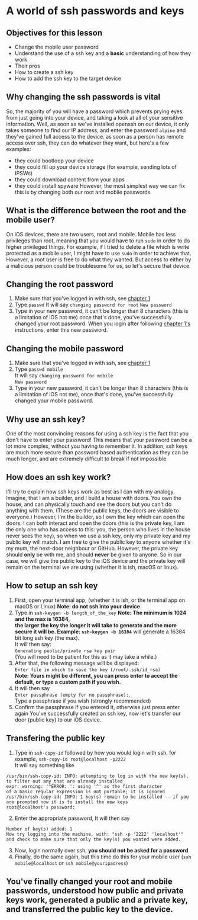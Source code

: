 # A world of ssh passwords and keys 


## Objectives for this lesson
* Change the mobile user password
* Understand the use of a ssh key  and a **basic** understanding of how they work
* Their pros
* How to create a ssh key
* How to add the ssh key to the target device

## Why changing the ssh passwords is vital
So, the majority of you will have a password which prevents prying eyes from just going into your device, and taking a look at all of your sensitive information. Well, as soon as we've installed openssh on our device, it only takes someone to find our IP address, and enter the password `alpine` and they've gained full access to the device.
as soon as a person has remote access over ssh, they can do whatever they want, but here's a few examples:
* they could bootloop your device
* they could fill up your device storage (for example, sending lots of IPSWs)
* they could download content from your apps
* they could install spyware
However, the most simplest way we can fix this is by changing both our root and mobile passwords.

## What is the difference between the root and the mobile user?
On iOS devices, there are two users, root and mobile. Mobile has less privileges than root, meaning that you would have to run `sudo` in order to do higher privileged things. For example, if I tried to delete a file which is write protected as a mobile user, I might have to use `sudo` in order to achieve that. However, a root user is free to do what they wanted. But access to either by   a malicious person could be troublesome for us, so let's secure that device.

## Changing the root password
1. Make sure that you've logged in with ssh, see [chapter 1](https://github.com/demhademha/tweak-development-guide/blob/master/chapter-1.md)
2. Type `passwd`
It will say `changing password for root`
`New password`
3. Type in your new password, it can't be longer than 8 characters (this is a limitation of iOS not me)
once that's done, you've successfully changed your root password. When you login after following [chapter 1's](https://github.com/demhademha/tweak-development-guide/blob/master/chapter-1.md) instructions, enter this new password.

## Changing the mobile password
1. Make sure that you've logged in with ssh, see [chapter 1](https://github.com/demhademha/tweak-development-guide/blob/master/chapter-1.md)
2. Type `passwd mobile`\
It will say `changing password for mobile`\
`New password`
3. Type in your new password, it can't be longer than 8 characters (this is a limitation of iOS not me), once that's done, you've successfully changed your mobile password.

## Why use an ssh key?
One of the most convincing reasons for using a ssh key is the fact that you don't have to enter your password! This means that your password can be a lot more complex, without you having to remember it. In addition, ssh keys are much more secure than password based authentication as they can be much longer, and are extremely difficult to break if not impossible.

## How does an ssh key work?
I'll try to explain how ssh keys work as best as I can with my analogy.\
Imagine, that I am a builder, and I build a house with doors. You own the house, and can physically touch and see the doors but you can't do anything with them. (These are the public keys, the doors are visible to everyone.) However, I'm the builder, so I own the key which can open the doors. I can both interact and open the doors (this is the private key, I am the only one who has access to this: you, the person who lives in the house never sees the key), so when we use a ssh key, only my private key and my public key will match. I am free to give the public key to anyone whether it's  my mum, the next-door neighbour or GitHub. However, the private key should **only** be with me, and should **never** be given to anyone. So in our case, we will give the public key to the iOS device and the private key will remain on the terminal we are using (whether it is ish, macOS or linux).  

## How to setup an ssh key
1. First, open your terminal app, (whether it is ish, or the terminal app on macOS or Linux)
**Note: do not ssh into your device**
2. Type in `ssh-keygen -b length_of_the_key` **Note: The minimum is 1024 and the max is 16384,\
the larger the key the longer it will take to generate and the more secure it will be. Example: `ssh-keygen -b 16384`** will generate a 16384 bit long ssh key (the max).\
It will then say: \
`Generating public/private rsa key pair` \
(You will need to be patient for this as it may take a while.)
3. After that, the following message will be displayed: \
`Enter file in which to save the key (/root/.ssh/id_rsa)` \
**Note: Yours might be different, you can press enter to accept the default, or type a custom path if you wish.**
4. It will then say \
`Enter passphrase (empty for no passphrase):`. \
Type a passphrase if you wish (strongly recommended)
5. Confirm the passphrase if you entered it, otherwise just press enter again
You've successfully created an ssh key, now let's transfer our door (public key) to our iOS device.

## Transfering the public key
1. Type in `ssh-copy-id` followed by how you would login with ssh, for example, `ssh-copy-id root@localhost -p2222`\
It will say something like
```
/usr/bin/ssh-copy-id: INFO: attempting to log in with the new key(s), to filter out any that are already installed
expr: warning: '^ERROR: ': using '^' as the first character
of a basic regular expression is not portable; it is ignored
/usr/bin/ssh-copy-id: INFO: 1 key(s) remain to be installed -- if you are prompted now it is to install the new keys
root@localhost's password:
```
2. Enter the appropriate password,
It will then say
```
Number of key(s) added: 1
Now try logging into the machine, with: "ssh -p '2222' 'localhost'" and check to make sure that only the key(s) you wanted were added.
```
3. Now, login normally over ssh, **you should not be asked for a password**
4. Finally, do the same again, but this time do this for your mobile user (`ssh mobile@localhost` or `ssh mobile@youripadress`)
## You've finally changed your root and mobile passwords, understood how public and private keys work, generated a public and a private key, and transferred the public key to the device.
